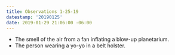 ```yaml
---
title: Observations 1-25-19
datestamp: '20190125'
date: 2019-01-29 21:06:00 -06:00
---
```


- The smell of the air from a fan inflating a blow-up planetarium.
- The person wearing a yo-yo in a belt holster.
